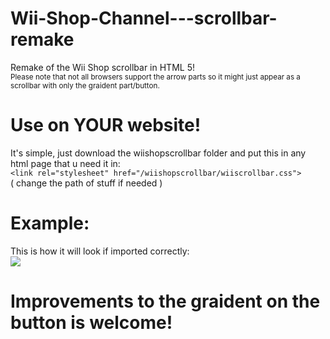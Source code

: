 # Wii-Shop-Channel---scrollbar-remake
Remake of the Wii Shop scrollbar in HTML 5!
<br>
<small>Please note that not all browsers support the arrow parts so it might just appear as a scrollbar with only the graident part/button. </small>
# Use on YOUR website!
It's simple, just download the wiishopscrollbar folder and put this in any html page that u need it in:
<br>
``<link rel="stylesheet" href="/wiishopscrollbar/wiiscrollbar.css">``
<br>
( change the path of stuff if needed )
<br>

# Example:
This is how it will look if imported correctly:
<br>
<img src="https://github.com/user-attachments/assets/66ea0649-675b-435a-a346-94af5e5ce6e1">

# Improvements to the graident on the button is welcome!
